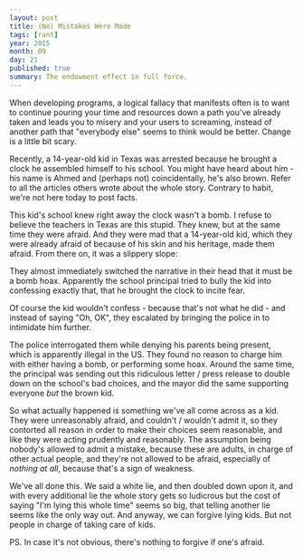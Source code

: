 ```yaml
---
layout: post
title: (No) Mistakes Were Made
tags: [rant]
year: 2015
month: 09
day: 21
published: true
summary: The endowment effect in full force.
---
```

When developing programs, a logical fallacy that manifests often is to want to continue
pouring your time and resources down a path you've already taken and leads you to misery
and your users to screaming, instead of another path that "everybody else" seems to think
would be better. Change is a little bit scary.

Recently, a 14-year-old kid in Texas was arrested because he brought a clock he assembled
himself to his school. You might have heard about him - his name is Ahmed and (perhaps
not) coincidentally, he's also brown. Refer to all the articles others wrote about the
whole story. Contrary to habit, we're not here today to post facts.

This kid's school knew right away the clock wasn't a bomb. I refuse to believe the
teachers in Texas are this stupid. They knew, but at the same time they were afraid. And
they were mad that a 14-year-old kid, which they were already afraid of because of his
skin and his heritage, made them afraid. From there on, it was a slippery slope:

They almost immediately switched the narrative in their head that it must be a bomb hoax.
Apparently the school principal tried to bully the kid into confessing exactly that, that
he brought the clock to incite fear.

Of course the kid wouldn't confess - because that's not what he did - and instead of
saying "Oh, OK", they escalated by bringing the police in to intimidate him further.

The police interrogated them while denying his parents being present, which is apparently
illegal in the US. They found no reason to charge him with either having a bomb, or
performing some hoax. Around the same time, the principal was sending out this ridiculous
letter / press release to double down on the school's bad choices, and the mayor did the
same supporting everyone _but_ the brown kid.

So what actually happened is something we've all come across as a kid. They were
unreasonably afraid, and couldn't / wouldn't admit it, so they contorted all reason in
order to make their choices seem reasonable, and like they were acting prudently and
reasonably. The assumption being nobody's allowed to admit a mistake, because these are
adults, in charge of other actual people, and they're not allowed to be afraid, especially
of _nothing at all_, because that's a sign of weakness.

We've all done this. We said a white lie, and then doubled down upon it, and with every
additional lie the whole story gets so ludicrous but the cost of saying "I'm lying this
whole time" seems so big, that telling another lie seems like the only way out. And
anyway, we can forgive lying kids. But not people in charge of taking care of kids.

PS. In case it's not obvious, there's nothing to forgive if one's afraid.

